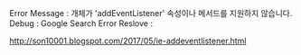 Error Message : 개체가 'addEventListener' 속성이나 메서드를 지원하지 않습니다.
Debug : Google Search
Error Reslove : 

http://son10001.blogspot.com/2017/05/ie-addeventlistener.html
